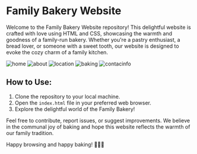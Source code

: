 # Family Bakery Website

Welcome to the Family Bakery Website repository! This delightful website is crafted with love using HTML and CSS, showcasing the warmth and goodness of a family-run bakery. Whether you're a pastry enthusiast, a bread lover, or someone with a sweet tooth, our website is designed to evoke the cozy charm of a family kitchen.

![home](https://github.com/NourAlaassarr/Bakery/assets/104293377/b9d114f1-3456-49f8-ad6b-6297960010a4)
![about](https://github.com/NourAlaassarr/Bakery/assets/104293377/376b9681-953d-4c27-b174-6fabe3c464c6)
![location](https://github.com/NourAlaassarr/Bakery/assets/104293377/9add34fa-7638-452a-bb35-ac3d654c9031)
![baking](https://github.com/NourAlaassarr/Bakery/assets/104293377/6822d1c9-03d1-4aa7-b9ea-6df26f467cf3)
![contacinfo](https://github.com/NourAlaassarr/Bakery/assets/104293377/6cee7a16-eb02-4542-b027-603293827959)

## How to Use:

1. Clone the repository to your local machine.
2. Open the `index.html` file in your preferred web browser.
3. Explore the delightful world of the Family Bakery!

Feel free to contribute, report issues, or suggest improvements. We believe in the communal joy of baking and hope this website reflects the warmth of our family tradition.

Happy browsing and happy baking! 🥖🧁🍞
